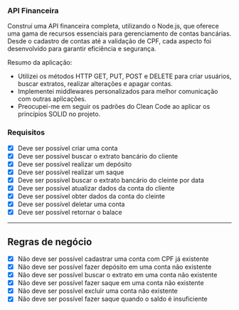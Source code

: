 ### API Financeira
<P>Construí uma API financeira completa, utilizando o Node.js, que oferece uma gama de recursos essenciais para gerenciamento de contas bancárias. Desde o cadastro de contas até a validação de CPF, cada aspecto foi desenvolvido para garantir eficiência e segurança.

Resumo da aplicação:

   <ul>
     <li>Utilizei os métodos HTTP GET, PUT, POST e DELETE para criar usuários, buscar extratos, realizar alterações e apagar contas.</li>
     <li>Implementei middlewares personalizados para melhor comunicação com outras aplicações.</li>
     <li>Preocupei-me em seguir os padrões do Clean Code ao aplicar os princípios SOLID no projeto.</li>
   </ul>    
</P>

### Requisitos

- [X] Deve ser possível criar uma conta
- [X] Deve ser possível buscar o extrato bancário do cliente
- [X] Deve ser possível realizar um depósito
- [X] Deve ser possível realizar um saque
- [X] Deve ser possível buscar o extrato bancário do cleinte por data
- [X] Deve ser possível atualizar dados da conta do cliente
- [X] Deve ser possível obter dados da conta do cleinte
- [X] Deve ser possível deletar uma conta
- [X] Deve ser possível retornar o balace

---

## Regras de negócio

- [X] Não deve ser possível cadastrar uma conta com CPF já existente
- [X] Não deve ser possível fazer depósito em uma conta não existente
- [X] Não deve ser possível buscar o extrato em uma conta não existente
- [X] Não deve ser possível fazer saque em uma conta não existente
- [X] Não deve ser possível excluir uma conta não existente
- [X] Não deve ser possível fazer saque quando o saldo é insuficiente
